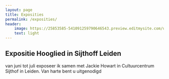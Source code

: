 ```yaml
---
layout: page
title: Exposities
permalink: /exposities/
header:
    image: https://25853585-541091259790646543.preview.editmysite.com/uploads/2/5/8/5/25853585/exposities_orig.jpg
    text: light
---
```


## Expositie Hooglied in Sijthoff Leiden

van juni tot juli exposeer ik samen met Jackie Howart in Cultuurcentrum Sijthof in Leiden.
Van harte bent u uitgenodigd                  
